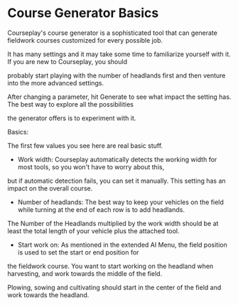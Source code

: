 # Course Generator Basics

  
  
Courseplay's course generator is a sophisticated tool that can generate fieldwork courses customized for every possible job.  
  
It has many settings and it may take some time to familiarize yourself with it. If you are new to Courseplay, you should  
  
probably start playing with the number of headlands first and then venture into the more advanced settings.  
  
After changing a parameter, hit Generate to see what impact the setting has. The best way to explore all the possibilities  
  
the generator offers is to experiment with it.  
  


  
  
Basics:  
  
The first few values you see here are real basic stuff.  
  
    
- Work width: Courseplay automatically detects the working width for most tools, so you won't have to worry about this,  
  
but if automatic detection fails, you can set it manually. This setting has an impact on the overall course.  
  
    
- Number of headlands: The best way to keep your vehicles on the field while turning at the end of each row is to add headlands.  
  
The Number of the Headlands multiplied by the work width should be at least the total length of your vehicle plus the attached tool.  
  
    
- Start work on: As mentioned in the extended AI Menu, the field position is used to set the start or end position for  
  
the fieldwork course. You want to start working on the headland when harvesting, and work towards the middle of the field.  
  
Plowing, sowing and cultivating should start in the center of the field and work towards the headland.  
  


